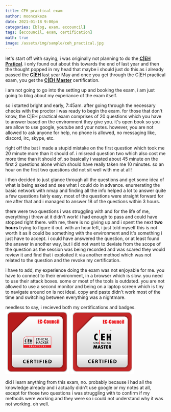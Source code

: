 ```yaml
---
title: CEH practical exam
author: mooncakeza
date: 2021-01-18 9:00pm
categories: [blog, exam, eccouncil]
tags: [eccouncil, exam, certification]
math: true
image: /assets/img/sample/ceh_practical.jpg
---
```

<p>
let's start off with saying, i was originally not planning to do the <a href="https://www.eccouncil.org/programs/certified-ethical-hacker-ceh-practical/"><b>C|EH Pratical</b></a>. i only found out about this towards the end of last year and then the thought popped in my head that maybe i should just do this as i already passed the <a href="https://www.eccouncil.org/programs/certified-ethical-hacker-ceh/"><b>C|EH</b></a> last year May and once you get through the C|EH practical exam, you get the <a href="https://www.eccouncil.org/programs/certified-ethical-hacker-ceh-master/"><b>C|EH Master</b></a> certification.
</p>
<p>
i am not going to go into the setting up and booking the exam, i am just going to blog about my experiance of the exam itself.
</p>
<p>so i started bright and early, 7:45am. after going through the necessary checks with the proctor i was ready to begin the exam. for those that don't know, the C|EH practical exam comprises of 20 questions which you have to answer based on the enviromnent they give you. it's open book so you are allow to use google, youtube and your notes. however, you are not allowed to ask anyone for help, no phone is allowed, no messaging like, discord, irc, skype, etc.
</p>
<p>
right off the bat i made a stupid mistake on the first question which took me 20 minute more than it should of. i misread question two which also cost me more time than it should of, so basically i wasted about 45 minute on the first 2 questions alone which should have really taken me 10 minutes. so an hour on the first two questions did not sit well with me at all!
</p>
<p>
i then decided to just glance through all the questions and get some idea of what is being asked and see what i could do in advance. enumerating the basic network with nmap and finding all the info helped a lot to answer quite a few questions fairly easy. most of the questions were straight forward for me after that and i managed to answer 18 of the questions within 3 hours. 
</p>
<p>
there were two questions i was struggling with and for the life of me, everything i threw at it didn't work! i had enough to pass and could have stopped right there. with me, there is no giving up and i spent the next <b>two hours</b> trying to figure it out. with an hour left, i just told myself this is not worth it as it could be something with the environment and it's something i just have to accept. i could have answered the question, or at least found the answer in another way, but i did not want to deviate from the scope of the question as the session was being recorded and was scared they would review it and find that i exploited it via another method which was not related to the question and the revoke my certification.
</p>
<p>
i have to add, my experience doing the exam was not enjoyable for me. you have to connect to their environment, in a browser which is slow. you need to use their attack boxes. some or most of the tools is outdated. you are not allowed to use a second monitor and being on a laptop screen which is tiny to navigate around on is not ideal. copy and paste didn't work most of the time and switching between everything was a nightmare. 

<p>
needless to say, i recieved both my certifications and badges.
<br>
<img src="/assets/img/sample/CEHPRACTICAL.png" width="200" height="200">
<img src="/assets/img/sample/CEHMASTER.png" width="200" height="200">
</p>
<p>
did i learn anything from this exam, no. probably because i had all the knowledge already and i actually didn't use google or my notes at all, except for those two questions i was struggling with to confirm if my methods were working and they were so i could not understand why it was not working. oh well. 
</p>
